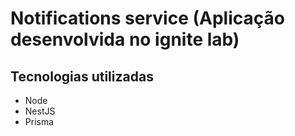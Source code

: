 # Notifications service (Aplicação desenvolvida no ignite lab)

## Tecnologias utilizadas
- Node
- NestJS
- Prisma